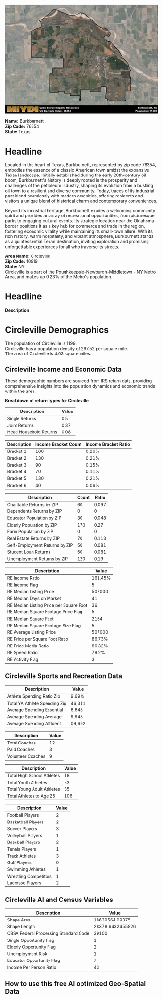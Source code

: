 ![Image Alt Text](../_images/76354.png)


**Name:** Burkburnett  
**Zip Code:** 76354  
**State:** Texas  

# Headline

Located in the heart of Texas, Burkburnett, represented by zip code 76354, embodies the essence of a classic American town amidst the expansive Texan landscape. Initially established during the early 20th-century oil boom, Burkburnett's history is deeply rooted in the prosperity and challenges of the petroleum industry, shaping its evolution from a bustling oil town to a resilient and diverse community. Today, traces of its industrial past blend seamlessly with modern amenities, offering residents and visitors a unique blend of historical charm and contemporary conveniences.

Beyond its industrial heritage, Burkburnett exudes a welcoming community spirit and provides an array of recreational opportunities, from picturesque parks to engaging cultural events. Its strategic location near the Oklahoma border positions it as a key hub for commerce and trade in the region, fostering economic vitality while maintaining its small-town allure. With its rich history, warm hospitality, and vibrant atmosphere, Burkburnett stands as a quintessential Texan destination, inviting exploration and promising unforgettable experiences for all who traverse its streets.

**Area Name:** Circleville  
**Zip Code:** 10919  
**State:** NY  
Circleville is a part of the Poughkeepsie-Newburgh-Middletown - NY Metro Area, and makes up 0.23% of the Metro's population.

# Headline

**Description**

# Circleville Demographics

The population of Circleville is 1199.  
Circleville has a population density of 297.52 per square mile.  
The area of Circleville is 4.03 square miles.  

## Circleville Income and Economic Data

These demographic numbers are sourced from IRS return data, providing comprehensive insights into the population dynamics and economic trends within the area.

**Breakdown of return types for Circleville**

| Description                              | Value          |
|------------------------------------------|----------------|
| Single Returns | 0.5 |
| Joint Returns | 0.37 |
| Head Household Returns | 0.08 |

| Description | Income Bracket Count | Income Bracket Ratio |
|-------------|----------------------|----------------------|
| Bracket 1 | 160 | 0.26% |
| Bracket 2 | 130 | 0.21% |
| Bracket 3 | 90 | 0.15% |
| Bracket 4 | 70 | 0.11% |
| Bracket 5 | 130 | 0.21% |
| Bracket 6 | 40 | 0.06% |

| Description                              | Count          | Ratio          |
|------------------------------------------|----------------|----------------|
| Charitable Returns by ZIP                | 60 | 0.097 |
| Dependents Returns by ZIP                | 0 | 0 |
| Educator Population by ZIP               | 30 | 0.048 |
| Elderly Population by ZIP                | 170 | 0.27 |
| Farm Population by ZIP                   | 0 | 0 |
| Real Estate Returns by ZIP               | 70 | 0.113 |
| Self-Employment Returns by ZIP           | 50 | 0.081 |
| Student Loan Returns                     | 50 | 0.081 |
| Unemployment Returns by ZIP              | 120 | 0.19 |

| Description | Value |
|-------------|-------|
| RE Income Ratio | 161.45% |
| RE Income Flag | 5 |
| RE Median Listing Price | 507000 |
| RE Median Days on Market | 41 |
| RE Median Listing Price per Square Foot | 36 |
| RE Median Square Footage Price Flag | 5 |
| RE Median Square Feet | 2164 |
| RE Median Square Footage Size Flag | 5 |
| RE Average Listing Price | 507000 |
| RE Price per Square Foot Ratio | 86.73% |
| RE Price Media Ratio | 86.32% |
| RE Speed Ratio | 79.2% |
| RE Activity Flag | 3 |
## Circleville Sports and Recreation Data
| Description | Value |
|-------------|-------|
| Athlete Spending Ratio Zip | 9.69% |
| Total YA Athlete Spending Zip | 46,311 |
| Average Spending Essential | 6,648 |
| Average Spending Average | 9,948 |
| Average Spending Affluent | 09,692 |

| Description | Value |
|-------------|-------|
| Total Coaches | 12 |
| Paid Coaches | 3 |
| Volunteer Coaches | 9 |

| Description | Value |
|-------------|-------|
| Total High School Athletes | 18 |
| Total Youth Athletes | 53 |
| Total Young Adult Athletes | 35 |
| Total Athletes to Age 25 | 106 |

| Description | Value |
|-------------|-------|
| Football Players | 2 |
| Basketball Players | 2 |
| Soccer Players | 3 |
| Volleyball Players | 1 |
| Baseball Players | 2 |
| Tennis Players | 1 |
| Track Athletes | 3 |
| Golf Players | 0 |
| Swimming Athletes | 1 |
| Wrestling Competitors | 1 |
| Lacrosse Players | 2 |
## Circleville AI and Census Variables

| Description | Value |
|-------------|-------|
| Shape Area | 18639564.09375 |
| Shape Length | 28378.6432455826 |
| CBSA Federal Processing Standard Code | 39100 |
| Single Opportunity Flag | 1 |
| Elderly Opportunity Flag | 2 |
| Unemployment Risk | 1 |
| Educator Opportunity Flag | 7 |
| Income Per Person Ratio | 43 |

## How to use this free AI optimized Geo-Spatial Data